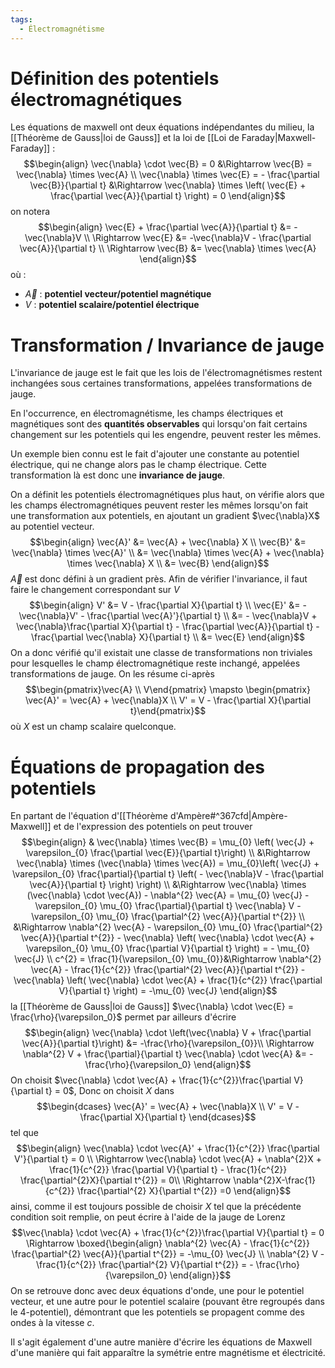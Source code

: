 ```yaml
---
tags:
  - Électromagnétisme
---
```

# Définition des potentiels électromagnétiques

Les équations de maxwell ont deux équations indépendantes du milieu, la [[Théorème de Gauss|loi de Gauss]] et la loi de [[Loi de Faraday|Maxwell-Faraday]] :$$\begin{align}
\vec{\nabla} \cdot \vec{B} = 0 &\Rightarrow \vec{B} = \vec{\nabla} \times \vec{A} \\
\vec{\nabla} \times \vec{E} = - \frac{\partial \vec{B}}{\partial t} &\Rightarrow \vec{\nabla} \times \left( \vec{E} + \frac{\partial \vec{A}}{\partial t} \right) = 0 
\end{align}$$on notera $$\begin{align}
\vec{E} + \frac{\partial \vec{A}}{\partial t} &= - \vec{\nabla}V \\
\Rightarrow \vec{E} &= -\vec{\nabla}V - \frac{\partial \vec{A}}{\partial t} \\
\Rightarrow \vec{B} &= \vec{\nabla} \times \vec{A}
\end{align}$$où :
- $\vec{A}$ : **potentiel vecteur/potentiel magnétique**
- $V$ : **potentiel scalaire/potentiel électrique**

# Transformation / Invariance de jauge

L'invariance de jauge est le fait que les lois de l'électromagnétismes restent inchangées sous certaines transformations, appelées transformations de jauge. 

En l'occurrence, en électromagnétisme, les champs électriques et magnétiques sont des **quantités observables** qui lorsqu'on fait certains changement sur les potentiels qui les engendre, peuvent rester les mêmes. 

Un exemple bien connu est le fait d'ajouter une constante au potentiel électrique, qui ne change alors pas le champ électrique. Cette transformation là est donc une **invariance de jauge**. 

On a définit les potentiels électromagnétiques plus haut, on vérifie alors que les champs électromagnétiques peuvent rester les mêmes lorsqu'on fait une transformation aux potentiels, en ajoutant un gradient $\vec{\nabla}X$ au potentiel vecteur.$$\begin{align}
\vec{A}' &= \vec{A} + \vec{\nabla} X \\
\vec{B}' &= \vec{\nabla} \times \vec{A}' \\
&= \vec{\nabla} \times \vec{A} + \vec{\nabla} \times \vec{\nabla} X \\
&= \vec{B}
\end{align}$$$\vec{A}$ est donc défini à un gradient près. Afin de vérifier l'invariance, il faut faire le changement correspondant sur $V$ $$\begin{align}
V' &= V - \frac{\partial X}{\partial t} \\
\vec{E}' &= - \vec{\nabla}V' - \frac{\partial \vec{A}'}{\partial t} \\
&= - \vec{\nabla}V + \vec{\nabla}\frac{\partial X}{\partial t} - \frac{\partial \vec{A}}{\partial t} - \frac{\partial \vec{\nabla} X}{\partial t} \\
&= \vec{E}
\end{align}$$
On a donc vérifié qu'il existait une classe de transformations non triviales pour lesquelles le champ électromagnétique reste inchangé, appelées transformations de jauge. On les résume ci-après$$\begin{pmatrix}\vec{A} \\ V\end{pmatrix} \mapsto \begin{pmatrix} \vec{A}' = \vec{A} + \vec{\nabla}X \\ V' = V - \frac{\partial X}{\partial t}\end{pmatrix}$$où $X$ est un champ scalaire quelconque.
# Équations de propagation des potentiels

En partant de l'équation d'[[Théorème d'Ampère#^367cfd|Ampère-Maxwell]] et de l'expression des potentiels on peut trouver$$\begin{align}
& \vec{\nabla} \times \vec{B} = \mu_{0} \left( \vec{J} + \varepsilon_{0} \frac{\partial \vec{E}}{\partial t}\right) \\
&\Rightarrow \vec{\nabla} \times (\vec{\nabla} \times \vec{A}) = \mu_{0}\left( \vec{J} + \varepsilon_{0} \frac{\partial}{\partial t} \left( - \vec{\nabla}V - \frac{\partial \vec{A}}{\partial t} \right) \right) \\
&\Rightarrow \vec{\nabla} \times (\vec{\nabla} \cdot \vec{A}) - \nabla^{2} \vec{A} = \mu_{0} \vec{J} - \varepsilon_{0} \mu_{0} \frac{\partial}{\partial t} \vec{\nabla} V - \varepsilon_{0} \mu_{0} \frac{\partial^{2} \vec{A}}{\partial t^{2}} \\
&\Rightarrow \nabla^{2} \vec{A} - \varepsilon_{0} \mu_{0} \frac{\partial^{2} \vec{A}}{\partial t^{2}} - \vec{\nabla} \left( \vec{\nabla} \cdot \vec{A} + \varepsilon_{0} \mu_{0} \frac{\partial V}{\partial t} \right) = - \mu_{0} \vec{J} \\
c^{2} = \frac{1}{\varepsilon_{0} \mu_{0}}&\Rightarrow \nabla^{2} \vec{A} - \frac{1}{c^{2}} \frac{\partial^{2} \vec{A}}{\partial t^{2}} - \vec{\nabla} \left( \vec{\nabla} \cdot \vec{A} + \frac{1}{c^{2}} \frac{\partial V}{\partial t} \right) = -\mu_{0} \vec{J}
\end{align}$$
la [[Théorème de Gauss|loi de Gauss]] $\vec{\nabla} \cdot \vec{E} = \frac{\rho}{\varepsilon_0}$ permet par ailleurs d'écrire $$\begin{align}
\vec{\nabla} \cdot \left(\vec{\nabla} V + \frac{\partial \vec{A}}{\partial t}\right) &= -\frac{\rho}{\varepsilon_{0}}\\
\Rightarrow \nabla^{2} V + \frac{\partial}{\partial t} \vec{\nabla} \cdot \vec{A} &= -\frac{\rho}{\varepsilon_0}
\end{align}$$On choisit $\vec{\nabla} \cdot \vec{A} + \frac{1}{c^{2}}\frac{\partial V}{\partial t} = 0$, Donc on choisit $X$ dans $$\begin{dcases} 
\vec{A}' = \vec{A} + \vec{\nabla}X \\
V' = V - \frac{\partial X}{\partial t}
\end{dcases}$$tel que $$\begin{align}
\vec{\nabla} \cdot \vec{A}' + \frac{1}{c^{2}} \frac{\partial V'}{\partial t} = 0 \\
\Rightarrow \vec{\nabla} \cdot \vec{A} + \nabla^{2}X + \frac{1}{c^{2}} \frac{\partial V}{\partial t} - \frac{1}{c^{2}} \frac{\partial^{2}X}{\partial t^{2}} = 0\\
\Rightarrow \nabla^{2}X-\frac{1}{c^{2}} \frac{\partial^{2} X}{\partial t^{2}} =0
\end{align}$$ainsi, comme il est toujours possible de choisir $X$ tel que la précédente condition soit remplie, on peut écrire à l'aide de la jauge de Lorenz$$\vec{\nabla} \cdot \vec{A} + \frac{1}{c^{2}}\frac{\partial V}{\partial t} = 0 \Rightarrow \boxed{\begin{align}
\nabla^{2} \vec{A} - \frac{1}{c^{2}} \frac{\partial^{2} \vec{A}}{\partial t^{2}} = -\mu_{0} \vec{J} \\
\nabla^{2} V - \frac{1}{c^{2}} \frac{\partial^{2} V}{\partial t^{2}} = - \frac{\rho}{\varepsilon_0}
\end{align}}$$
On se retrouve donc avec deux équations d'onde, une pour le potentiel vecteur, et une autre pour le potentiel scalaire (pouvant être regroupés dans le 4-potentiel), démontrant que les potentiels se propagent comme des ondes à la vitesse $c$. 

Il s'agit également d'une autre manière d'écrire les équations de Maxwell d'une manière qui fait apparaître la symétrie entre magnétisme et électricité.